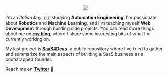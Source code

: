 <div align=center><img src="https://user-images.githubusercontent.com/48695862/87184026-8a322f00-c2e7-11ea-8c2e-15f5d5713f7e.png"></img></div>

I'm an *Italian boy* 🇮🇹 studying **Automation Engineering**. I'm passionate about **Robotics** and **Machine Learning**, and I'm teaching myself **Web Development** through building side projects. You can read more things about me on **[my blog](https://www.nicolasracchi.com)**, where I share some interesting bits of what I'm currently working on. 

My last project is **[SaaS4Devs](https://www.github.com/nicolas-racchi/SaaS4Devs)**, a public repository where I've tried to gather and summarize the main aspects of building a SaaS business as a bootstrapped founder.

Reach me on **[Twitter](https://twitter.com/NicolasRacchi)** 💬
